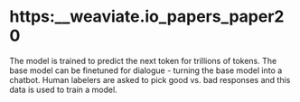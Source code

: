 # https:\_\_weaviate.io_papers_paper20

The model is trained to predict the next token for trillions of tokens. The base model can be finetuned for dialogue - turning the base model into a chatbot. Human labelers are asked to pick good vs. bad responses and this data is used to train a model.
